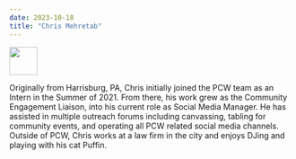 ```yaml
---
date: 2023-10-18
title: "Chris Mehretab"
---
```


<img src="/images/ChrisMTabling.png" width="50">

Originally from Harrisburg, PA, Chris initially joined the PCW team as an Intern in the Summer of 2021. From there, his work grew as the Community Engagement Liaison, into his current role as Social Media Manager. He has assisted in multiple outreach forums including canvassing, tabling for community events, and operating all PCW related social media channels. Outside of PCW, Chris works at a law firm in the city and enjoys DJing and playing with his cat Puffin.
